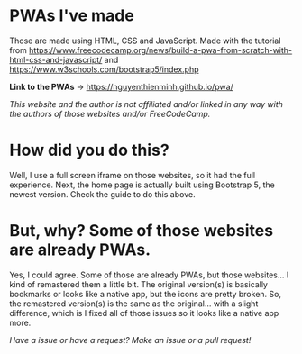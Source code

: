 # PWAs I've made
Those are made using HTML, CSS and JavaScript. Made with the tutorial from https://www.freecodecamp.org/news/build-a-pwa-from-scratch-with-html-css-and-javascript/ and https://www.w3schools.com/bootstrap5/index.php

**Link to the PWAs** -> https://nguyenthienminh.github.io/pwa/
 
*This website and the author is not affiliated and/or linked in any way with the authors of those websites and/or FreeCodeCamp.*

# How did you do this?
Well, I use a full screen iframe on those websites, so it had the full experience. Next, the home page is actually built using Bootstrap 5, the newest version. Check the guide to do this above.

# But, why? Some of those websites are already PWAs.
Yes, I could agree. Some of those are already PWAs, but those websites... I kind of remastered them a little bit. The original version(s) is basically bookmarks or looks like a native app, but the icons are pretty broken. So, the remastered version(s) is the same as the original... with a slight difference, which is I fixed all of those issues so it looks like a native app more.

*Have a issue or have a request? Make an issue or a pull request!*
